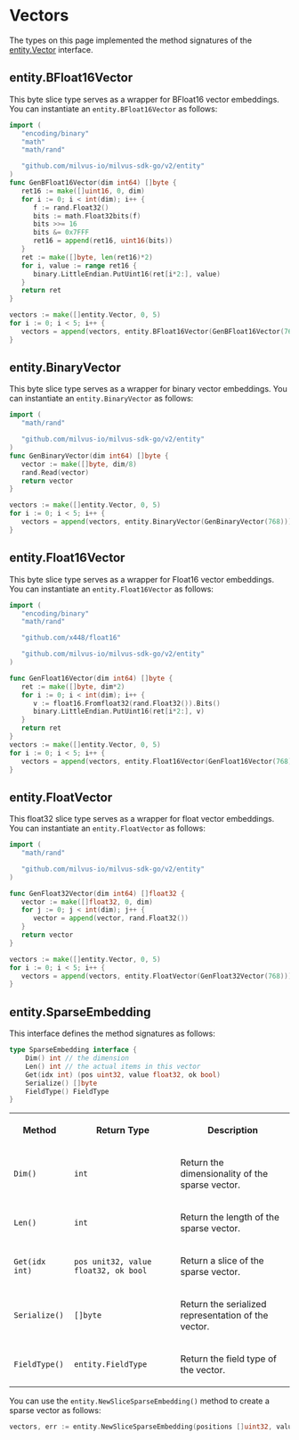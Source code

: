 # Vectors

The types on this page implemented the method signatures of the [entity.Vector](Search.md#entityvector) interface.

## entity.BFloat16Vector

This byte slice type serves as a wrapper for BFloat16 vector embeddings. You can instantiate an `entity.BFloat16Vector` as follows:

```go
import (
   "encoding/binary"
   "math"
   "math/rand"

   "github.com/milvus-io/milvus-sdk-go/v2/entity"
)
func GenBFloat16Vector(dim int64) []byte {
   ret16 := make([]uint16, 0, dim)
   for i := 0; i < int(dim); i++ {
      f := rand.Float32()
      bits := math.Float32bits(f)
      bits >>= 16
      bits &= 0x7FFF
      ret16 = append(ret16, uint16(bits))
   }
   ret := make([]byte, len(ret16)*2)
   for i, value := range ret16 {
      binary.LittleEndian.PutUint16(ret[i*2:], value)
   }
   return ret
}

vectors := make([]entity.Vector, 0, 5)
for i := 0; i < 5; i++ {
   vectors = append(vectors, entity.BFloat16Vector(GenBFloat16Vector(768)))
}
```

## entity.BinaryVector

This byte slice type serves as a wrapper for binary vector embeddings. You can instantiate an `entity.BinaryVector` as follows:

```go
import (
   "math/rand"

   "github.com/milvus-io/milvus-sdk-go/v2/entity"
)
func GenBinaryVector(dim int64) []byte {
   vector := make([]byte, dim/8)
   rand.Read(vector)
   return vector
}

vectors := make([]entity.Vector, 0, 5)
for i := 0; i < 5; i++ {
   vectors = append(vectors, entity.BinaryVector(GenBinaryVector(768)))
}
```

## entity.Float16Vector

This byte slice type serves as a wrapper for Float16 vector embeddings. You can instantiate an `entity.Float16Vector` as follows:

```go
import (
   "encoding/binary"
   "math/rand"

   "github.com/x448/float16"

   "github.com/milvus-io/milvus-sdk-go/v2/entity"
)

func GenFloat16Vector(dim int64) []byte {
   ret := make([]byte, dim*2)
   for i := 0; i < int(dim); i++ {
      v := float16.Fromfloat32(rand.Float32()).Bits()
      binary.LittleEndian.PutUint16(ret[i*2:], v)
   }
   return ret
}
vectors := make([]entity.Vector, 0, 5)
for i := 0; i < 5; i++ {
   vectors = append(vectors, entity.Float16Vector(GenFloat16Vector(768)))
}
```

## entity.FloatVector

This float32 slice type serves as a wrapper for float vector embeddings. You can instantiate an `entity.FloatVector` as follows:

```go
import (
   "math/rand"

   "github.com/milvus-io/milvus-sdk-go/v2/entity"
)

func GenFloat32Vector(dim int64) []float32 {
   vector := make([]float32, 0, dim)
   for j := 0; j < int(dim); j++ {
      vector = append(vector, rand.Float32())
   }
   return vector
}

vectors := make([]entity.Vector, 0, 5)
for i := 0; i < 5; i++ {
   vectors = append(vectors, entity.FloatVector(GenFloat32Vector(768)))
}
```

## entity.SparseEmbedding

This interface defines the method signatures as follows:

```go
type SparseEmbedding interface {
    Dim() int // the dimension
    Len() int // the actual items in this vector
    Get(idx int) (pos uint32, value float32, ok bool)
    Serialize() []byte
    FieldType() FieldType
}
```

<table>
   <tr>
     <th><p>Method</p></th>
     <th><p>Return Type</p></th>
     <th><p>Description</p></th>
   </tr>
   <tr>
     <td><p><code>Dim()</code></p></td>
     <td><p><code>int</code></p></td>
     <td><p>Return the dimensionality of the sparse vector.</p></td>
   </tr>
   <tr>
     <td><p><code>Len()</code></p></td>
     <td><p><code>int</code></p></td>
     <td><p>Return the length of the sparse vector.</p></td>
   </tr>
   <tr>
     <td><p><code>Get(idx int)</code></p></td>
     <td><p><code>pos unit32, value float32, ok bool</code></p></td>
     <td><p>Return a slice of the sparse vector.</p></td>
   </tr>
   <tr>
     <td><p><code>Serialize()</code></p></td>
     <td><p><code>[]byte</code></p></td>
     <td><p>Return the serialized representation of the vector.</p></td>
   </tr>
   <tr>
     <td><p><code>FieldType()</code></p></td>
     <td><p><code>entity.FieldType</code></p></td>
     <td><p>Return the field type of the vector.</p></td>
   </tr>
</table>

You can use the `entity.NewSliceSparseEmbedding()` method to create a sparse vector as follows:

```go
vectors, err := entity.NewSliceSparseEmbedding(positions []uint32, values []float32)
```

